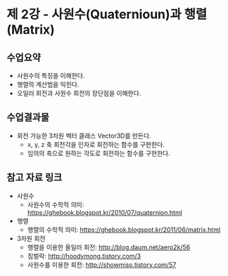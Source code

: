 # 제 2강 - 사원수(Quaternioun)과 행렬(Matrix)
## 수업요약
- 사원수의 특징을 이해한다.
- 행렬의 계산법을 익힌다.
- 오일러 회전과 사원수 회전의 장단점을 이해한다.

## 수업결과물
- 회전 가능한 3차원 벡터 클래스 Vector3D를 만든다.
  - x, y, z 축 회전각을 인자로 회전하는 함수를 구현한다.
  - 임의의 축으로 원하는 각도로 회전하는 함수를 구현한다.

## 참고 자료 링크
- 사원수  
  - 사원수의 수학적 의미: https://ghebook.blogspot.kr/2010/07/quaternion.html
- 행렬
  - 행렬의 수학적 의미: https://ghebook.blogspot.kr/2011/06/matrix.html
- 3차원 회전
  - 행렬을 이용한 올일러 회전: http://blog.daum.net/aero2k/56
  - 짐벌락: http://hoodymong.tistory.com/3
  - 사원수를 이용한 회전: http://showmiso.tistory.com/57
  